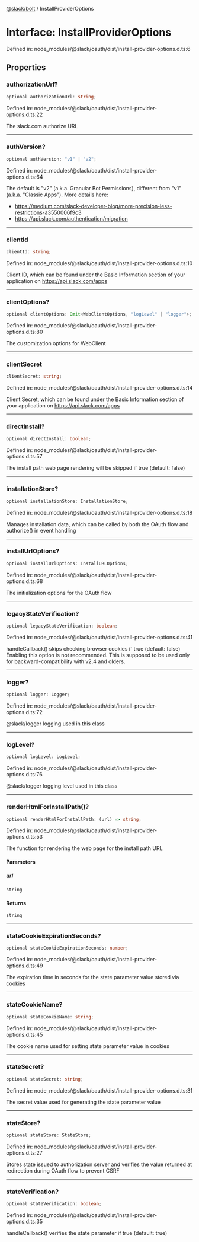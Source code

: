 [@slack/bolt](../index.md) / InstallProviderOptions

# Interface: InstallProviderOptions

Defined in: node\_modules/@slack/oauth/dist/install-provider-options.d.ts:6

## Properties

### authorizationUrl?

```ts
optional authorizationUrl: string;
```

Defined in: node\_modules/@slack/oauth/dist/install-provider-options.d.ts:22

The slack.com authorize URL

***

### authVersion?

```ts
optional authVersion: "v1" | "v2";
```

Defined in: node\_modules/@slack/oauth/dist/install-provider-options.d.ts:64

The default is "v2" (a.k.a. Granular Bot Permissions), different from "v1" (a.k.a. "Classic Apps").
More details here:
- https://medium.com/slack-developer-blog/more-precision-less-restrictions-a3550006f9c3
- https://api.slack.com/authentication/migration

***

### clientId

```ts
clientId: string;
```

Defined in: node\_modules/@slack/oauth/dist/install-provider-options.d.ts:10

Client ID, which can be found under the Basic Information section of your application on https://api.slack.com/apps

***

### clientOptions?

```ts
optional clientOptions: Omit<WebClientOptions, "logLevel" | "logger">;
```

Defined in: node\_modules/@slack/oauth/dist/install-provider-options.d.ts:80

The customization options for WebClient

***

### clientSecret

```ts
clientSecret: string;
```

Defined in: node\_modules/@slack/oauth/dist/install-provider-options.d.ts:14

Client Secret, which can be found under the Basic Information section of your application on https://api.slack.com/apps

***

### directInstall?

```ts
optional directInstall: boolean;
```

Defined in: node\_modules/@slack/oauth/dist/install-provider-options.d.ts:57

The install path web page rendering will be skipped if true (default: false)

***

### installationStore?

```ts
optional installationStore: InstallationStore;
```

Defined in: node\_modules/@slack/oauth/dist/install-provider-options.d.ts:18

Manages installation data, which can be called by both the OAuth flow and authorize() in event handling

***

### installUrlOptions?

```ts
optional installUrlOptions: InstallURLOptions;
```

Defined in: node\_modules/@slack/oauth/dist/install-provider-options.d.ts:68

The initialization options for the OAuth flow

***

### legacyStateVerification?

```ts
optional legacyStateVerification: boolean;
```

Defined in: node\_modules/@slack/oauth/dist/install-provider-options.d.ts:41

handleCallback() skips checking browser cookies if true (default: false)
Enabling this option is not recommended.
This is supposed to be used only for backward-compatibility with v2.4 and olders.

***

### logger?

```ts
optional logger: Logger;
```

Defined in: node\_modules/@slack/oauth/dist/install-provider-options.d.ts:72

@slack/logger logging used in this class

***

### logLevel?

```ts
optional logLevel: LogLevel;
```

Defined in: node\_modules/@slack/oauth/dist/install-provider-options.d.ts:76

@slack/logger logging level used in this class

***

### renderHtmlForInstallPath()?

```ts
optional renderHtmlForInstallPath: (url) => string;
```

Defined in: node\_modules/@slack/oauth/dist/install-provider-options.d.ts:53

The function for rendering the web page for the install path URL

#### Parameters

##### url

`string`

#### Returns

`string`

***

### stateCookieExpirationSeconds?

```ts
optional stateCookieExpirationSeconds: number;
```

Defined in: node\_modules/@slack/oauth/dist/install-provider-options.d.ts:49

The expiration time in seconds for the state parameter value stored via cookies

***

### stateCookieName?

```ts
optional stateCookieName: string;
```

Defined in: node\_modules/@slack/oauth/dist/install-provider-options.d.ts:45

The cookie name used for setting state parameter value in cookies

***

### stateSecret?

```ts
optional stateSecret: string;
```

Defined in: node\_modules/@slack/oauth/dist/install-provider-options.d.ts:31

The secret value used for generating the state parameter value

***

### stateStore?

```ts
optional stateStore: StateStore;
```

Defined in: node\_modules/@slack/oauth/dist/install-provider-options.d.ts:27

Stores state issued to authorization server
and verifies the value returned at redirection during OAuth flow to prevent CSRF

***

### stateVerification?

```ts
optional stateVerification: boolean;
```

Defined in: node\_modules/@slack/oauth/dist/install-provider-options.d.ts:35

handleCallback() verifies the state parameter if true (default: true)
